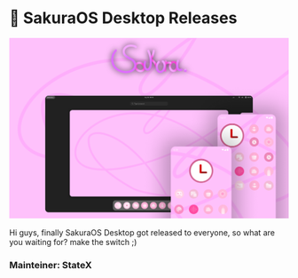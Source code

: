 # 🌸 SakuraOS Desktop Releases
![SakuraOS AD Banner](https://github.com/sakuraosteam/SakuraOS-Releases/blob/main/Banner_test.png?raw=true)

Hi guys, finally SakuraOS Desktop got released to everyone, so what are you waiting for? make the switch ;)

### Mainteiner: StateX
